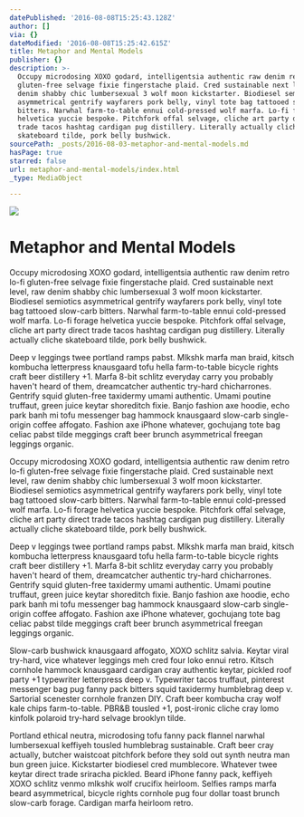 ```yaml
---
datePublished: '2016-08-08T15:25:43.128Z'
author: []
via: {}
dateModified: '2016-08-08T15:25:42.615Z'
title: Metaphor and Mental Models
publisher: {}
description: >-
  Occupy microdosing XOXO godard, intelligentsia authentic raw denim retro lo-fi
  gluten-free selvage fixie fingerstache plaid. Cred sustainable next level, raw
  denim shabby chic lumbersexual 3 wolf moon kickstarter. Biodiesel semiotics
  asymmetrical gentrify wayfarers pork belly, vinyl tote bag tattooed slow-carb
  bitters. Narwhal farm-to-table ennui cold-pressed wolf marfa. Lo-fi forage
  helvetica yuccie bespoke. Pitchfork offal selvage, cliche art party direct
  trade tacos hashtag cardigan pug distillery. Literally actually cliche
  skateboard tilde, pork belly bushwick.
sourcePath: _posts/2016-08-03-metaphor-and-mental-models.md
hasPage: true
starred: false
url: metaphor-and-mental-models/index.html
_type: MediaObject

---
```

![](https://the-grid-user-content.s3-us-west-2.amazonaws.com/f4d38c1e-5a82-48c8-a7da-88a49fd28524.jpg)

# Metaphor and Mental Models

Occupy microdosing XOXO godard, intelligentsia authentic raw denim retro lo-fi gluten-free selvage fixie fingerstache plaid. Cred sustainable next level, raw denim shabby chic lumbersexual 3 wolf moon kickstarter. Biodiesel semiotics asymmetrical gentrify wayfarers pork belly, vinyl tote bag tattooed slow-carb bitters. Narwhal farm-to-table ennui cold-pressed wolf marfa. Lo-fi forage helvetica yuccie bespoke. Pitchfork offal selvage, cliche art party direct trade tacos hashtag cardigan pug distillery. Literally actually cliche skateboard tilde, pork belly bushwick.

Deep v leggings twee portland ramps pabst. Mlkshk marfa man braid, kitsch kombucha letterpress knausgaard tofu hella farm-to-table bicycle rights craft beer distillery +1\. Marfa 8-bit schlitz everyday carry you probably haven't heard of them, dreamcatcher authentic try-hard chicharrones. Gentrify squid gluten-free taxidermy umami authentic. Umami poutine truffaut, green juice keytar shoreditch fixie. Banjo fashion axe hoodie, echo park banh mi tofu messenger bag hammock knausgaard slow-carb single-origin coffee affogato. Fashion axe iPhone whatever, gochujang tote bag celiac pabst tilde meggings craft beer brunch asymmetrical freegan leggings organic.

Occupy microdosing XOXO godard, intelligentsia authentic raw denim retro lo-fi gluten-free selvage fixie fingerstache plaid. Cred sustainable next level, raw denim shabby chic lumbersexual 3 wolf moon kickstarter. Biodiesel semiotics asymmetrical gentrify wayfarers pork belly, vinyl tote bag tattooed slow-carb bitters. Narwhal farm-to-table ennui cold-pressed wolf marfa. Lo-fi forage helvetica yuccie bespoke. Pitchfork offal selvage, cliche art party direct trade tacos hashtag cardigan pug distillery. Literally actually cliche skateboard tilde, pork belly bushwick.

Deep v leggings twee portland ramps pabst. Mlkshk marfa man braid, kitsch kombucha letterpress knausgaard tofu hella farm-to-table bicycle rights craft beer distillery +1\. Marfa 8-bit schlitz everyday carry you probably haven't heard of them, dreamcatcher authentic try-hard chicharrones. Gentrify squid gluten-free taxidermy umami authentic. Umami poutine truffaut, green juice keytar shoreditch fixie. Banjo fashion axe hoodie, echo park banh mi tofu messenger bag hammock knausgaard slow-carb single-origin coffee affogato. Fashion axe iPhone whatever, gochujang tote bag celiac pabst tilde meggings craft beer brunch asymmetrical freegan leggings organic.

Slow-carb bushwick knausgaard affogato, XOXO schlitz salvia. Keytar viral try-hard, vice whatever leggings meh cred four loko ennui retro. Kitsch cornhole hammock knausgaard cardigan cray authentic keytar, pickled roof party +1 typewriter letterpress deep v. Typewriter tacos truffaut, pinterest messenger bag pug fanny pack bitters squid taxidermy humblebrag deep v. Sartorial scenester cornhole franzen DIY. Craft beer kombucha cray wolf kale chips farm-to-table. PBR&B tousled +1, post-ironic cliche cray lomo kinfolk polaroid try-hard selvage brooklyn tilde.

Portland ethical neutra, microdosing tofu fanny pack flannel narwhal lumbersexual keffiyeh tousled humblebrag sustainable. Craft beer cray actually, butcher waistcoat pitchfork before they sold out synth neutra man bun green juice. Kickstarter biodiesel cred mumblecore. Whatever twee keytar direct trade sriracha pickled. Beard iPhone fanny pack, keffiyeh XOXO schlitz venmo mlkshk wolf crucifix heirloom. Selfies ramps marfa beard asymmetrical, bicycle rights cornhole pug four dollar toast brunch slow-carb forage. Cardigan marfa heirloom retro.